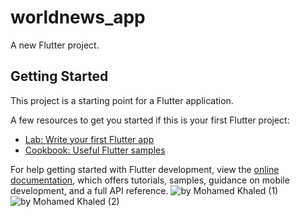 # worldnews_app

A new Flutter project.

## Getting Started

This project is a starting point for a Flutter application.

A few resources to get you started if this is your first Flutter project:

- [Lab: Write your first Flutter app](https://docs.flutter.dev/get-started/codelab)
- [Cookbook: Useful Flutter samples](https://docs.flutter.dev/cookbook)

For help getting started with Flutter development, view the
[online documentation](https://docs.flutter.dev/), which offers tutorials,
samples, guidance on mobile development, and a full API reference.
![by  Mohamed Khaled (1)](https://user-images.githubusercontent.com/93306259/225707401-940ef360-7376-49f2-a689-27ad9969cf0d.png)
![by  Mohamed Khaled (2)](https://user-images.githubusercontent.com/93306259/225707444-6c7e650f-b462-44cc-87a0-7811014592ae.png)
